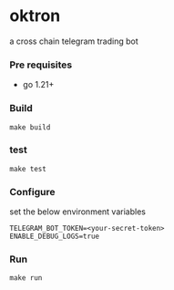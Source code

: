 # oktron
a cross chain telegram trading bot

### Pre requisites
- go 1.21+

### Build
```
make build
```

### test
```
make test
```

### Configure
set the below environment variables
```
TELEGRAM_BOT_TOKEN=<your-secret-token>
ENABLE_DEBUG_LOGS=true
```

### Run
```
make run
```
